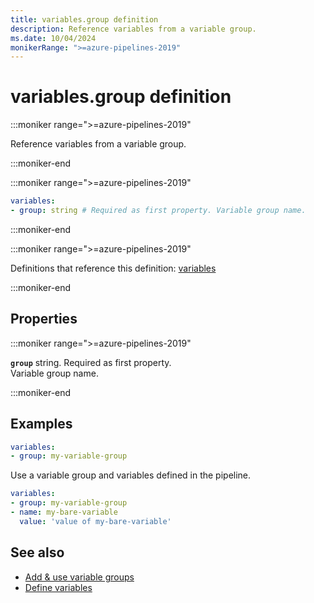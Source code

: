 ```yaml
---
title: variables.group definition
description: Reference variables from a variable group.
ms.date: 10/04/2024
monikerRange: ">=azure-pipelines-2019"
---
```


# variables.group definition

<!-- :::description::: -->
:::moniker range=">=azure-pipelines-2019"

<!-- :::editable-content name="description"::: -->
Reference variables from a variable group.
<!-- :::editable-content-end::: -->

:::moniker-end
<!-- :::description-end::: -->

<!-- :::syntax::: -->
:::moniker range=">=azure-pipelines-2019"

```yaml
variables:
- group: string # Required as first property. Variable group name.
```

:::moniker-end
<!-- :::syntax-end::: -->

<!-- :::parents::: -->
:::moniker range=">=azure-pipelines-2019"

Definitions that reference this definition: [variables](variables.md)

:::moniker-end
<!-- :::parents-end::: -->

## Properties

<!-- :::properties::: -->
<!-- :::item name="group"::: -->
:::moniker range=">=azure-pipelines-2019"

**`group`** string. Required as first property.<br><!-- :::editable-content name="propDescription"::: -->
Variable group name.
<!-- :::editable-content-end::: -->

:::moniker-end
<!-- :::item-end::: -->
<!-- :::properties-end::: -->

<!-- :::remarks::: -->
<!-- :::editable-content name="remarks"::: -->
<!-- :::editable-content-end::: -->
<!-- :::remarks-end::: -->

<!-- :::examples::: -->
<!-- :::editable-content name="examples"::: -->
## Examples

```yaml
variables:
- group: my-variable-group
```

Use a variable group and variables defined in the pipeline.

```yaml
variables:
- group: my-variable-group
- name: my-bare-variable
  value: 'value of my-bare-variable'
```
<!-- :::editable-content-end::: -->
<!-- :::examples-end::: -->

<!-- :::see-also::: -->
<!-- :::editable-content name="seeAlso"::: -->
## See also

- [Add & use variable groups](/azure/devops/pipelines/library/variable-groups)
- [Define variables](/azure/devops/pipelines/process/variables)
<!-- :::editable-content-end::: -->
<!-- :::see-also-end::: -->